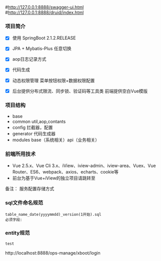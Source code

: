 
#http://127.0.0.1:8888/swagger-ui.html
#http://127.0.0.1:8888/druid/index.html


### 项目简介 
- [x] 使用 SpringBoot 2.1.2.RELEASE
- [x] JPA + Mybatis-Plus 任意切换
- [x] aop日志记录方式
- [x] 代码生成 
- [x] 动态权限管理 菜单按钮权限+数据权限配置
- [x] 后台提供分布式限流、同步锁、验证码等工具类 前端提供空白Vue模版


### 项目结构 
- base 
- common util,aop,contants
- config 拦截器，配置
- generator 代码生成器
- modules	base（系统相关）api（业务相关）



### 前端所用技术
- Vue 2.5.x、Vue Cli 3.x、iView、iview-admin、iview-area、Vuex、Vue Router、ES6、webpack、axios、echarts、cookie等
- 前台为基于Vue+iView的独立项目请跳转至


备注：
	服务配置存储方式
	
### sql文件命名规范
	table_name_date(yyyymmdd)_version(1开始).sql
	必须字段:
### entity规范



	test
http://localhost:8888/ops-manage/xboot/login


	